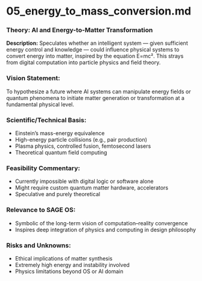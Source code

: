 <!--
─────────────────────────────────────────────────────────────────────────────
SAGE OS — Copyright (c) 2025 Ashish Vasant Yesale (ashishyesale007@gmail.com)
SPDX-License-Identifier: BSD-3-Clause OR Proprietary
SAGE OS is dual-licensed under the BSD 3-Clause License and a Commercial License.

This file is part of the SAGE OS Project.
─────────────────────────────────────────────────────────────────────────────
-->
# 05\_energy\_to\_mass\_conversion.md

### Theory: AI and Energy-to-Matter Transformation

**Description:**
Speculates whether an intelligent system — given sufficient energy control and knowledge — could influence physical systems to convert energy into matter, inspired by the equation E=mc². This strays from digital computation into particle physics and field theory.

### Vision Statement:

To hypothesize a future where AI systems can manipulate energy fields or quantum phenomena to initiate matter generation or transformation at a fundamental physical level.

### Scientific/Technical Basis:

* Einstein’s mass-energy equivalence
* High-energy particle collisions (e.g., pair production)
* Plasma physics, controlled fusion, femtosecond lasers
* Theoretical quantum field computing

### Feasibility Commentary:

* Currently impossible with digital logic or software alone
* Might require custom quantum matter hardware, accelerators
* Speculative and purely theoretical

### Relevance to SAGE OS:

* Symbolic of the long-term vision of computation–reality convergence
* Inspires deep integration of physics and computing in design philosophy

### Risks and Unknowns:

* Ethical implications of matter synthesis
* Extremely high energy and instability involved
* Physics limitations beyond OS or AI domain
